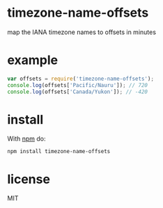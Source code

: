 # timezone-name-offsets

map the IANA timezone names to offsets in minutes

# example

``` js
var offsets = require('timezone-name-offsets');
console.log(offsets['Pacific/Nauru']); // 720
console.log(offsets['Canada/Yukon']); // -420
```

# install

With [npm](https://npmjs.org) do:

```
npm install timezone-name-offsets
```

# license

MIT
